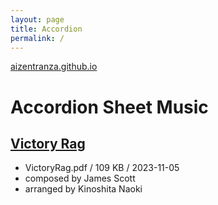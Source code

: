```yaml
---
layout: page
title: Accordion
permalink: /
---
```


[aizentranza.github.io](https://aizentranza.github.io/)

# Accordion Sheet Music

## [Victory Rag](VictoryRag.pdf)
- VictoryRag.pdf / 109 KB / 2023-11-05
- composed by James Scott
- arranged by Kinoshita Naoki
